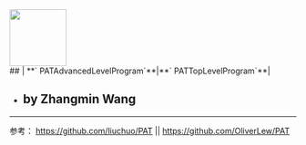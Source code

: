 <div align="left">
  <img src="https://www.patest.cn/p/img/slider/robot1.png" height="100" width="100"/>
</div>
## | **` PATAdvancedLevelProgram`**|**` PATTopLevelProgram`**|

* ## by Zhangmin Wang

----------

参考： https://github.com/liuchuo/PAT || https://github.com/OliverLew/PAT
